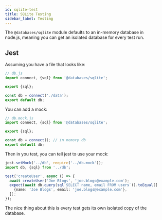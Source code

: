 ```yaml
---
id: sqlite-test
title: SQLite Testing
sidebar_label: Testing
---
```


The `@databases/sqlite` module defaults to an in-memory database in node.js, meaning you can get an isolated database for every test run.

## Jest

Assuming you have a file that looks like:

```ts
// db.js
import connect, {sql} from '@databases/sqlite';

export {sql};

const db = connect('./data');
export default db;
```

You can add a mock:

```ts
// db.mock.js
import connect, {sql} from '@databases/sqlite';

export {sql};

const db = connect(); // in memory db
export default db;
```

Then in you test, you can tell jest to use your mock:

```ts
jest.setMock('../db', require('../db.mock'));
import db, {sql} from '../db';

test('createUser', async () => {
  await createUser('Joe Blogs', 'joe.blogs@example.com');
  expect(await db.query(sql`SELECT name, email FROM users`)).toEqual([
    {name: 'Joe Blogs', email: 'joe.blogs@example.com'},
  ]);
});
```

The nice thing about this is every test gets its own isolated copy of the database.
